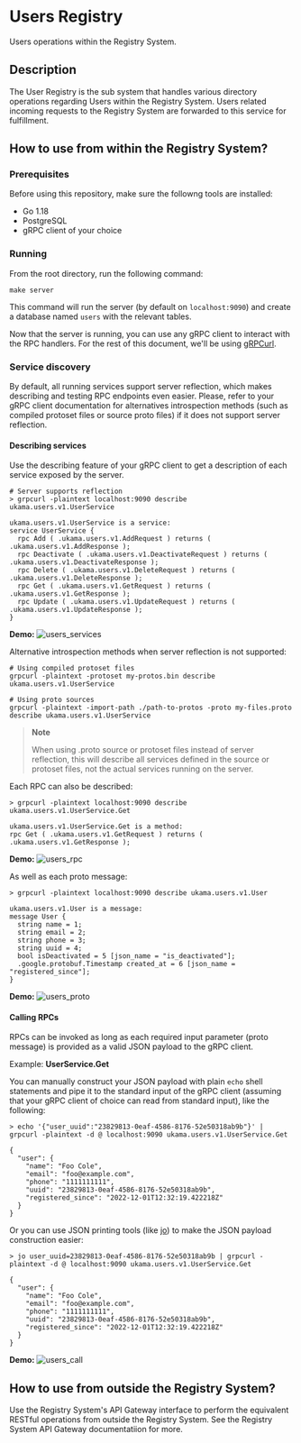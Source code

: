 # Users Registry

Users operations within the Registry System.

## Description
The User Registry is the sub system that handles various directory operations regarding Users within the Registry System. Users related incoming requests to the Registry System are forwarded to this service for fulfillment.

## How to use from within the Registry System?
### Prerequisites
Before using this repository, make sure the followng tools are installed:

- Go 1.18
- PostgreSQL
- gRPC client of your choice

### Running
From the root directory, run the following command:

```
make server
```

This command will run the server (by default on `localhost:9090`) and create a database named `users` with the relevant tables.

Now that the server is running, you can use any gRPC client to interact with the RPC handlers. For the rest of this document, we'll be using [gRPCurl](https://github.com/fullstorydev/grpcurl).

### Service discovery
By default, all running services support server reflection, which makes describing and testing RPC endpoints even easier. Please, refer to your gRPC client documentation for alternatives introspection methods (such as compiled protoset files or source proto files) if it does not support server reflection.

#### Describing services
Use the describing feature of your gRPC client to get a description of each service exposed by the server.
```shell
# Server supports reflection
> grpcurl -plaintext localhost:9090 describe ukama.users.v1.UserService

ukama.users.v1.UserService is a service:
service UserService {
  rpc Add ( .ukama.users.v1.AddRequest ) returns ( .ukama.users.v1.AddResponse );
  rpc Deactivate ( .ukama.users.v1.DeactivateRequest ) returns ( .ukama.users.v1.DeactivateResponse );
  rpc Delete ( .ukama.users.v1.DeleteRequest ) returns ( .ukama.users.v1.DeleteResponse );
  rpc Get ( .ukama.users.v1.GetRequest ) returns ( .ukama.users.v1.GetResponse );
  rpc Update ( .ukama.users.v1.UpdateRequest ) returns ( .ukama.users.v1.UpdateResponse );
}
```
**Demo:**
![users_services](https://user-images.githubusercontent.com/10562122/205072320-da6c4e55-b49b-4820-8281-f6d09c43bf46.gif)

Alternative introspection methods when server reflection is not supported:
```shell
# Using compiled protoset files
grpcurl -plaintext -protoset my-protos.bin describe ukama.users.v1.UserService

# Using proto sources
grpcurl -plaintext -import-path ./path-to-protos -proto my-files.proto describe ukama.users.v1.UserService
```

> **Note**
>
>  When using .proto source or protoset files instead of server reflection, this will describe all services defined in the source or protoset files, not the actual services running on the server.


Each RPC can also be described:
```shell
> grpcurl -plaintext localhost:9090 describe ukama.users.v1.UserService.Get

ukama.users.v1.UserService.Get is a method:
rpc Get ( .ukama.users.v1.GetRequest ) returns ( .ukama.users.v1.GetResponse );
```
**Demo:**
![users_rpc](https://user-images.githubusercontent.com/10562122/205072314-316fffd1-d042-4b39-b688-bf52121619e8.gif)

As well as each proto message:
```shell
> grpcurl -plaintext localhost:9090 describe ukama.users.v1.User

ukama.users.v1.User is a message:
message User {
  string name = 1;
  string email = 2;
  string phone = 3;
  string uuid = 4;
  bool isDeactivated = 5 [json_name = "is_deactivated"];
  .google.protobuf.Timestamp created_at = 6 [json_name = "registered_since"];
}
```
**Demo:**
![users_proto](https://user-images.githubusercontent.com/10562122/205072308-4af74f4b-c0d8-4146-820b-a30601ed6316.gif)

#### Calling RPCs
RPCs can be invoked as long as each required input parameter (proto message) is provided as a valid JSON payload to the gRPC client.

Example: **UserService.Get**

You can manually construct your JSON payload with plain `echo` shell statements and pipe it to the standard input of the gRPC client (assuming that your gRPC client of choice can read from standard input), like the following:
```shell
> echo '{"user_uuid":"23829813-0eaf-4586-8176-52e50318ab9b"}' | grpcurl -plaintext -d @ localhost:9090 ukama.users.v1.UserService.Get

{
  "user": {
    "name": "Foo Cole",
    "email": "foo@example.com",
    "phone": "1111111111",
    "uuid": "23829813-0eaf-4586-8176-52e50318ab9b",
    "registered_since": "2022-12-01T12:32:19.422218Z"
  }
}
```

Or you can use JSON printing tools (like [jo](https://github.com/jpmens/jo)) to make the JSON payload construction easier:
```shell
> jo user_uuid=23829813-0eaf-4586-8176-52e50318ab9b | grpcurl -plaintext -d @ localhost:9090 ukama.users.v1.UserService.Get

{
  "user": {
    "name": "Foo Cole",
    "email": "foo@example.com",
    "phone": "1111111111",
    "uuid": "23829813-0eaf-4586-8176-52e50318ab9b",
    "registered_since": "2022-12-01T12:32:19.422218Z"
  }
}
```
**Demo:**
![users_call](https://user-images.githubusercontent.com/10562122/205072298-27087a22-725e-4c16-b087-b147c4a90ba5.gif)

## How to use from outside the Registry System?
Use the Registry System's API Gateway interface to perform the equivalent RESTful operations from outside the Registry System. See the Registry System API Gateway documentatiion for more.

